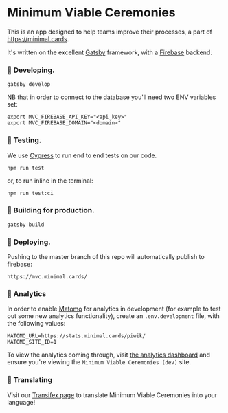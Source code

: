# Minimum Viable Ceremonies

This is an app designed to help teams improve their processes, a part of https://minimal.cards.

It's written on the excellent [Gatsby](https://www.gatsbyjs.org/) framework, with a [Firebase](https://firebase.google.com/) backend.

###  🔧 **Developing.**

```shell
gatsby develop
```

NB that in order to connect to the database you'll need two ENV variables set:
```shell
export MVC_FIREBASE_API_KEY="<api_key>"
export MVC_FIREBASE_DOMAIN="<domain>"
```

###  🔬 **Testing.**

We use [Cypress](https://www.cypress.io/) to run end to end tests on our code.

```shell
npm run test
```
or, to run inline in the terminal:
```shell
npm run test:ci
```

###  🚀 **Building for production.**

```shell
gatsby build
```

### 💫 **Deploying.**

Pushing to the master branch of this repo will automatically publish to firebase:

```
https://mvc.minimal.cards/
```

### 👀 **Analytics**

In order to enable [Matomo](https://matomo.org/home/) for analytics in development (for example to test out some new analytics functionality), create an `.env.development` file, with the following values:

```shell
MATOMO_URL=https://stats.minimal.cards/piwik/
MATOMO_SITE_ID=1
```

To view the analytics coming through, visit [the analytics dashboard](https://stats.minimal.cards/piwik/index.php?module=CoreHome&action=index&idSite=1&period=day&date=yesterday#?idSite=1&period=day&date=yesterday&segment=&category=Dashboard_Dashboard&subcategory=1) and ensure you're viewing the `Minimum Viable Ceremonies (dev)` site.

### 📖 **Translating**

Visit our [Transifex page](https://www.transifex.com/babble/minimum-viable-ceremonies) to translate Minimum Viable Ceremonies into your language!
